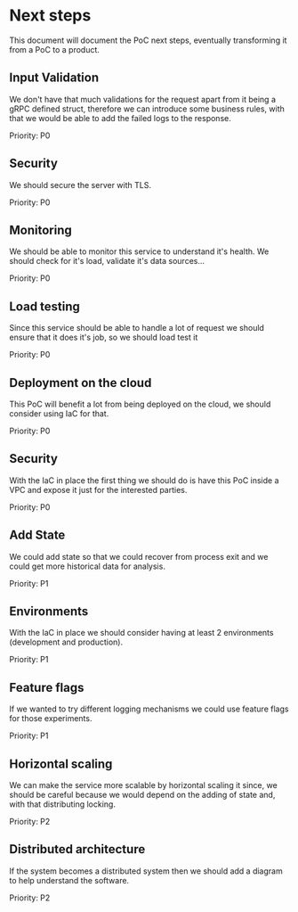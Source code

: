 # Next steps

This document will document the PoC next steps, eventually transforming it from a PoC to a product.

## Input Validation

We don't have that much validations for the request apart from it being a gRPC defined struct, therefore we can introduce some business rules, with that we would be able to add the failed logs to the response.

Priority: P0

## Security

We should secure the server with TLS.

Priority: P0

## Monitoring

We should be able to monitor this service to understand it's health. We should check for it's load, validate it's data sources...

Priority: P0

## Load testing

Since this service should be able to handle a lot of request we should ensure that it does it's job, so we should load test it

Priority: P0

## Deployment on the cloud

This PoC will benefit a lot from being deployed on the cloud, we should consider using IaC for that.

Priority: P0

## Security

With the IaC in place the first thing we should do is have this PoC inside a VPC and expose it just for the interested parties.

Priority: P0

## Add State

We could add state so that we could recover from process exit and we could get more historical data for analysis.

Priority: P1

## Environments

With the IaC in place we should consider having at least 2 environments (development and production).

Priority: P1

## Feature flags

If we wanted to try different logging mechanisms we could use feature flags for those experiments.

Priority: P1

## Horizontal scaling

We can make the service more scalable by horizontal scaling it since, we should be careful because we would depend on the adding of state and, with that distributing locking.

Priority: P2

## Distributed architecture

If the system becomes a distributed system then we should add a diagram to help understand the software.

Priority: P2